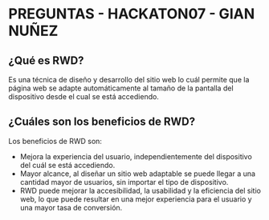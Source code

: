 # PREGUNTAS - HACKATON07 - GIAN NUÑEZ

## ¿Qué es RWD?

Es una técnica de diseño y desarrollo del sitio web lo cuál permite que la página web se adapte automáticamente al tamaño de la pantalla del dispositivo desde el cual se está accediendo.

## ¿Cuáles son los beneficios de RWD?

Los beneficios de RWD son:
- Mejora la experiencia del usuario, independientemente del dispositivo del cuál se está accediendo.
- Mayor alcance, al diseñar un sitio web adaptable se puede llegar a una cantidad mayor de usuarios, sin importar el tipo de dispositivo.
- RWD puede mejorar la  accesibilidad, la usabilidad y la eficiencia del sitio web, lo que puede resultar en una mejor experiencia para el usuario y una mayor tasa de conversión.


